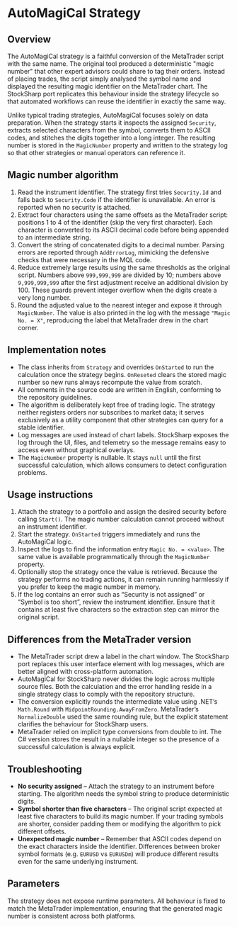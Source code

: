 # AutoMagiCal Strategy

## Overview
The AutoMagiCal strategy is a faithful conversion of the MetaTrader script with the same name. The original tool produced a deterministic "magic number" that other expert advisors could share to tag their orders. Instead of placing trades, the script simply analysed the symbol name and displayed the resulting magic identifier on the MetaTrader chart. The StockSharp port replicates this behaviour inside the strategy lifecycle so that automated workflows can reuse the identifier in exactly the same way.

Unlike typical trading strategies, AutoMagiCal focuses solely on data preparation. When the strategy starts it inspects the assigned `Security`, extracts selected characters from the symbol, converts them to ASCII codes, and stitches the digits together into a long integer. The resulting number is stored in the `MagicNumber` property and written to the strategy log so that other strategies or manual operators can reference it.

## Magic number algorithm
1. Read the instrument identifier. The strategy first tries `Security.Id` and falls back to `Security.Code` if the identifier is unavailable. An error is reported when no security is attached.
2. Extract four characters using the same offsets as the MetaTrader script: positions 1 to 4 of the identifier (skip the very first character). Each character is converted to its ASCII decimal code before being appended to an intermediate string.
3. Convert the string of concatenated digits to a decimal number. Parsing errors are reported through `AddErrorLog`, mimicking the defensive checks that were necessary in the MQL code.
4. Reduce extremely large results using the same thresholds as the original script. Numbers above `999,999,999` are divided by 10; numbers above `9,999,999,999` after the first adjustment receive an additional division by 100. These guards prevent integer overflow when the digits create a very long number.
5. Round the adjusted value to the nearest integer and expose it through `MagicNumber`. The value is also printed in the log with the message `"Magic No. = X"`, reproducing the label that MetaTrader drew in the chart corner.

## Implementation notes
- The class inherits from `Strategy` and overrides `OnStarted` to run the calculation once the strategy begins. `OnReseted` clears the stored magic number so new runs always recompute the value from scratch.
- All comments in the source code are written in English, conforming to the repository guidelines.
- The algorithm is deliberately kept free of trading logic. The strategy neither registers orders nor subscribes to market data; it serves exclusively as a utility component that other strategies can query for a stable identifier.
- Log messages are used instead of chart labels. StockSharp exposes the log through the UI, files, and telemetry so the message remains easy to access even without graphical overlays.
- The `MagicNumber` property is nullable. It stays `null` until the first successful calculation, which allows consumers to detect configuration problems.

## Usage instructions
1. Attach the strategy to a portfolio and assign the desired security before calling `Start()`. The magic number calculation cannot proceed without an instrument identifier.
2. Start the strategy. `OnStarted` triggers immediately and runs the AutoMagiCal logic.
3. Inspect the logs to find the information entry `Magic No. = <value>`. The same value is available programmatically through the `MagicNumber` property.
4. Optionally stop the strategy once the value is retrieved. Because the strategy performs no trading actions, it can remain running harmlessly if you prefer to keep the magic number in memory.
5. If the log contains an error such as “Security is not assigned” or “Symbol is too short”, review the instrument identifier. Ensure that it contains at least five characters so the extraction step can mirror the original script.

## Differences from the MetaTrader version
- The MetaTrader script drew a label in the chart window. The StockSharp port replaces this user interface element with log messages, which are better aligned with cross-platform automation.
- AutoMagiCal for StockSharp never divides the logic across multiple source files. Both the calculation and the error handling reside in a single strategy class to comply with the repository structure.
- The conversion explicitly rounds the intermediate value using .NET’s `Math.Round` with `MidpointRounding.AwayFromZero`. MetaTrader’s `NormalizeDouble` used the same rounding rule, but the explicit statement clarifies the behaviour for StockSharp users.
- MetaTrader relied on implicit type conversions from double to int. The C# version stores the result in a nullable integer so the presence of a successful calculation is always explicit.

## Troubleshooting
- **No security assigned** – Attach the strategy to an instrument before starting. The algorithm needs the symbol string to produce deterministic digits.
- **Symbol shorter than five characters** – The original script expected at least five characters to build its magic number. If your trading symbols are shorter, consider padding them or modifying the algorithm to pick different offsets.
- **Unexpected magic number** – Remember that ASCII codes depend on the exact characters inside the identifier. Differences between broker symbol formats (e.g. `EURUSD` vs `EURUSDm`) will produce different results even for the same underlying instrument.

## Parameters
The strategy does not expose runtime parameters. All behaviour is fixed to match the MetaTrader implementation, ensuring that the generated magic number is consistent across both platforms.
